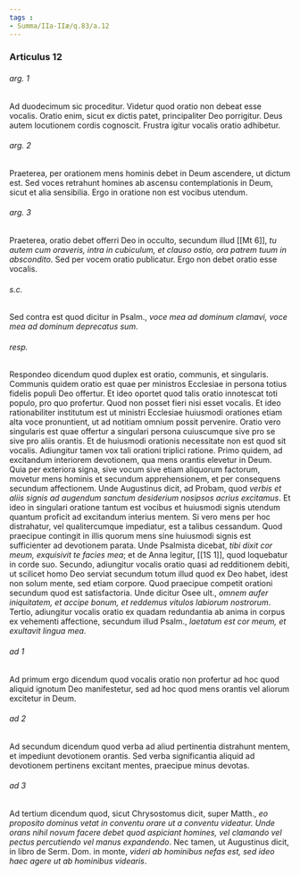 ```yaml
---
tags : 
- Summa/IIa-IIæ/q.83/a.12
---
```


### Articulus 12

###### arg. 1
Ad duodecimum sic proceditur. Videtur quod oratio non debeat esse vocalis. Oratio enim, sicut ex dictis patet, principaliter Deo porrigitur. Deus autem locutionem cordis cognoscit. Frustra igitur vocalis oratio adhibetur.

###### arg. 2
Praeterea, per orationem mens hominis debet in Deum ascendere, ut dictum est. Sed voces retrahunt homines ab ascensu contemplationis in Deum, sicut et alia sensibilia. Ergo in oratione non est vocibus utendum.

###### arg. 3
Praeterea, oratio debet offerri Deo in occulto, secundum illud [[Mt 6]], *tu autem cum oraveris, intra in cubiculum, et clauso ostio, ora patrem tuum in abscondito*. Sed per vocem oratio publicatur. Ergo non debet oratio esse vocalis.

###### s.c.
Sed contra est quod dicitur in Psalm., *voce mea ad dominum clamavi, voce mea ad dominum deprecatus sum*.

###### resp.
Respondeo dicendum quod duplex est oratio, communis, et singularis. Communis quidem oratio est quae per ministros Ecclesiae in persona totius fidelis populi Deo offertur. Et ideo oportet quod talis oratio innotescat toti populo, pro quo profertur. Quod non posset fieri nisi esset vocalis. Et ideo rationabiliter institutum est ut ministri Ecclesiae huiusmodi orationes etiam alta voce pronuntient, ut ad notitiam omnium possit pervenire. Oratio vero singularis est quae offertur a singulari persona cuiuscumque sive pro se sive pro aliis orantis. Et de huiusmodi orationis necessitate non est quod sit vocalis. Adiungitur tamen vox tali orationi triplici ratione. Primo quidem, ad excitandum interiorem devotionem, qua mens orantis elevetur in Deum. Quia per exteriora signa, sive vocum sive etiam aliquorum factorum, movetur mens hominis et secundum apprehensionem, et per consequens secundum affectionem. Unde Augustinus dicit, ad Probam, quod *verbis et aliis signis ad augendum sanctum desiderium nosipsos acrius excitamus*. Et ideo in singulari oratione tantum est vocibus et huiusmodi signis utendum quantum proficit ad excitandum interius mentem. Si vero mens per hoc distrahatur, vel qualitercumque impediatur, est a talibus cessandum. Quod praecipue contingit in illis quorum mens sine huiusmodi signis est sufficienter ad devotionem parata. Unde Psalmista dicebat, *tibi dixit cor meum, exquisivit te facies mea*; et de Anna legitur, [[1S 1]], quod loquebatur in corde suo. Secundo, adiungitur vocalis oratio quasi ad redditionem debiti, ut scilicet homo Deo serviat secundum totum illud quod ex Deo habet, idest non solum mente, sed etiam corpore. Quod praecipue competit orationi secundum quod est satisfactoria. Unde dicitur Osee ult., *omnem aufer iniquitatem, et accipe bonum, et reddemus vitulos labiorum nostrorum*. Tertio, adiungitur vocalis oratio ex quadam redundantia ab anima in corpus ex vehementi affectione, secundum illud Psalm., *laetatum est cor meum, et exultavit lingua mea*.

###### ad 1
Ad primum ergo dicendum quod vocalis oratio non profertur ad hoc quod aliquid ignotum Deo manifestetur, sed ad hoc quod mens orantis vel aliorum excitetur in Deum.

###### ad 2
Ad secundum dicendum quod verba ad aliud pertinentia distrahunt mentem, et impediunt devotionem orantis. Sed verba significantia aliquid ad devotionem pertinens excitant mentes, praecipue minus devotas.

###### ad 3
Ad tertium dicendum quod, sicut Chrysostomus dicit, super Matth., *eo proposito dominus vetat in conventu orare ut a conventu videatur. Unde orans nihil novum facere debet quod aspiciant homines, vel clamando vel pectus percutiendo vel manus expandendo*. Nec tamen, ut Augustinus dicit, in libro de Serm. Dom. in monte, *videri ab hominibus nefas est, sed ideo haec agere ut ab hominibus videaris*.

